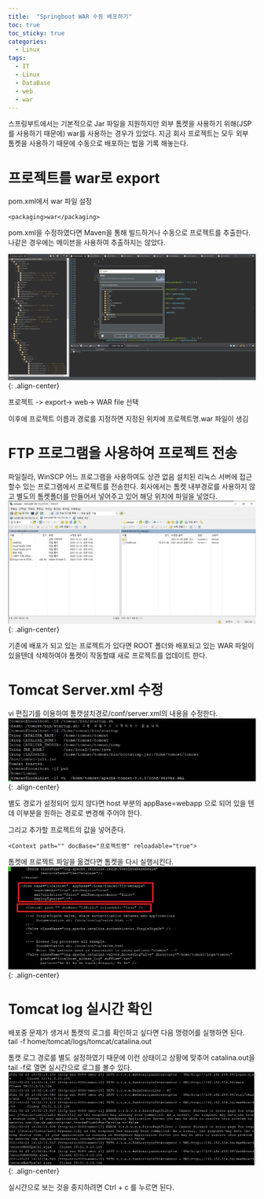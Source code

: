 ```yaml
---
title:  "Springboot WAR 수동 배포하기"
toc: true
toc_sticky: true
categories:
  - Linux
tags:
  - IT
  - Linux
  - DataBase 
  - web
  - war
---
```


스프링부트에서는 기본적으로 Jar 파일을 지원하지만 외부 톰켓을 사용하기 위해(JSP를 사용하기 때문에) war를 사용하는 경우가 있었다. 지금 회사 프로젝트는 모두 외부 톰켓을 사용하기 때문에 수동으로 배포하는 법을 기록 해놓는다.

# 프로젝트를 war로 export
pom.xml에서 war 파일 설정

```
<packaging>war</packaging>
```
pom.xml을 수정하였다면 Maven을 통해 빌드하거나 수동으로 프로젝트를 추출한다. 나같은 경우에는 메이븐을 사용하여 추출하지는 않았다.


![](/assets/images/linux/2cdf6514e528-1.jpg){: .align-center}

프로젝트 -> export-> web-> WAR file 선택

이후에 프로젝트 이름과 경로를 지정하면 지정된 위치에 프로젝트명.war 파일이 생김

# FTP 프로그램을 사용하여 프로젝트 전송
파일질라, WinSCP 어느 프로그램을 사용하여도 상관 없음
설치된 리눅스 서버에 접근할수 있는 프로그램에서 프로젝트를 전송한다.
회사에서는 톰켓 내부경로를 사용하지 않고 별도의 톰켓폴더를 만들어서 넣어주고 있어 해당 위치에 파일을 넣었다.
![](/assets/images/linux/2cdf6514e528-2.jpg){: .align-center}

기존에 배포가 되고 있는 프로젝트가 있다면 ROOT 폴더와 배포되고 있는 WAR 파일이 있을텐데 삭제하여야 톰켓이 작동할떄 새로 프로젝트를 업데이트 한다.

# Tomcat Server.xml 수정
vi 편집기를 이용하여 톰캣설치경로/conf/server.xml의 내용을 수정한다.
![](/assets/images/linux/2cdf6514e528-3.jpg){: .align-center}


별도 경로가 설정되어 있지 않다면 host 부분의 appBase=webapp 으로 되어 있을 텐데 이부분을 원하는 경로로 변경해 주어야 한다.

그리고 추가할 프로젝트의 값을 넣어준다. 
```
<Context path="" docBase="프로젝트명" reloadable="true">
```

톰켓에 프로젝트 파일을 옮겼다면 톰켓을 다시 실행시킨다.
![](/assets/images/linux/2cdf6514e528-4.jpg){: .align-center}

# Tomcat log 실시간 확인
배포중 문제가 생겨서 톰켓의 로그를 확인하고 싶다면 다음 명령어를 실행하면 된다.
tail -f home/tomcat/logs/tomcat/catalina.out 

톰캣 로그 경로를 별도 설정하였기 때문에 이런 상태이고 상황에 맞추어 catalina.out을 tail -f로 열면 실시간으로 로그를 볼수 있다.
![](/assets/images/linux/2cdf6514e528-5.jpg){: .align-center}

실시간으로 보는 것을 중지하려면 Ctrl + c 를 누르면 된다.

